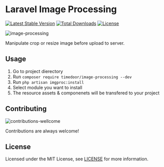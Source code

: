 # Laravel Image Processing

[![Latest Stable Version](http://poser.pugx.org/timedoor/image-processing/v)](https://packagist.org/packages/timedoor/image-processing)
[![Total Downloads](http://poser.pugx.org/timedoor/image-processing/downloads)](https://packagist.org/packages/timedoor/image-processing)
[![License](http://poser.pugx.org/timedoor/image-processing/license)](https://packagist.org/packages/timedoor/image-processing)

![image-processing](https://user-images.githubusercontent.com/79293259/165252153-e0b74f58-b7a0-4e83-ab59-7f1b626b5a76.gif)

Manipulate crop or resize image before upload to server.


## Usage

1. Go to project dierectory
2. Run `composer require timedoor/image-processing --dev`
3. Run `php artisan imgproc:install`
4. Select module you want to install
5. The resource assets & componenets will be transfered to your project


## Contributing
![contributions-wellcome](https://user-images.githubusercontent.com/12730759/150999538-d6872478-96ab-42d6-bb58-0ae443f514c8.svg)

Contributions are always welcome!


## License

Licensed under the MIT License, see [LICENSE](LICENSE) for more information.